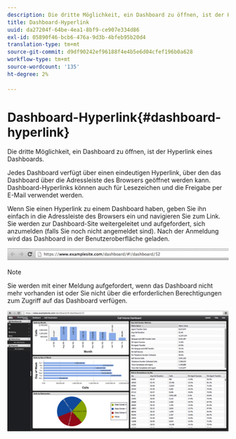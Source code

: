 ```yaml
---
description: Die dritte Möglichkeit, ein Dashboard zu öffnen, ist der Hyperlink eines Dashboards.
title: Dashboard-Hyperlink
uuid: da27204f-64be-4ea1-8bf9-ce907e334d86
exl-id: 05890f46-bcb6-476a-9d3b-4bfeb95b20d4
translation-type: tm+mt
source-git-commit: d9df90242ef96188f4e4b5e6d04cfef196b0a628
workflow-type: tm+mt
source-wordcount: '135'
ht-degree: 2%

---
```


# Dashboard-Hyperlink{#dashboard-hyperlink}

Die dritte Möglichkeit, ein Dashboard zu öffnen, ist der Hyperlink eines Dashboards.

Jedes Dashboard verfügt über einen eindeutigen Hyperlink, über den das Dashboard über die Adressleiste des Browsers geöffnet werden kann. Dashboard-Hyperlinks können auch für Lesezeichen und die Freigabe per E-Mail verwendet werden.

Wenn Sie einen Hyperlink zu einem Dashboard haben, geben Sie ihn einfach in die Adressleiste des Browsers ein und navigieren Sie zum Link. Sie werden zur Dashboard-Site weitergeleitet und aufgefordert, sich anzumelden (falls Sie noch nicht angemeldet sind). Nach der Anmeldung wird das Dashboard in der Benutzeroberfläche geladen.

![](assets/db_hyperlink.png)

>[!NOTE]
>
>Sie werden mit einer Meldung aufgefordert, wenn das Dashboard nicht mehr vorhanden ist oder Sie nicht über die erforderlichen Berechtigungen zum Zugriff auf das Dashboard verfügen.

![](assets/db_hyperlink2.png)

